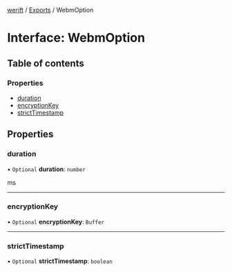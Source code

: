 [werift](../README.md) / [Exports](../modules.md) / WebmOption

# Interface: WebmOption

## Table of contents

### Properties

- [duration](WebmOption.md#duration)
- [encryptionKey](WebmOption.md#encryptionkey)
- [strictTimestamp](WebmOption.md#stricttimestamp)

## Properties

### duration

• `Optional` **duration**: `number`

ms

___

### encryptionKey

• `Optional` **encryptionKey**: `Buffer`

___

### strictTimestamp

• `Optional` **strictTimestamp**: `boolean`
